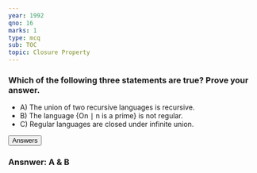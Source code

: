 ```yaml
---
year: 1992
qno: 16
marks: 1
type: mcq
sub: TOC
topic: Closure Property
---
```


### Which of the following three statements are true? Prove your answer.

<ul class="w3-ul w3-border">
  <li>A) The union of two recursive languages is recursive.</li>
  <li>B) The language {On ∣ n is a prime} is not regular.</li>
  <li>C) Regular languages are closed under infinite union.</li>
</ul>

<div class="w3-round w3-margin-top">
<div class="w3-white">
<button onclick="toggleAccordion('1')" class="w3-button w3-block w3-theme-l1 w3-left-align">
<i class="fa fa-circle-o-notch fa-fw w3-margin-right"></i> Answers
</button>
<div id="1" class="w3-hide w3-container w3-border" markdown="1">

### Ansnwer: **A & B**

</div>
</div>
</div>